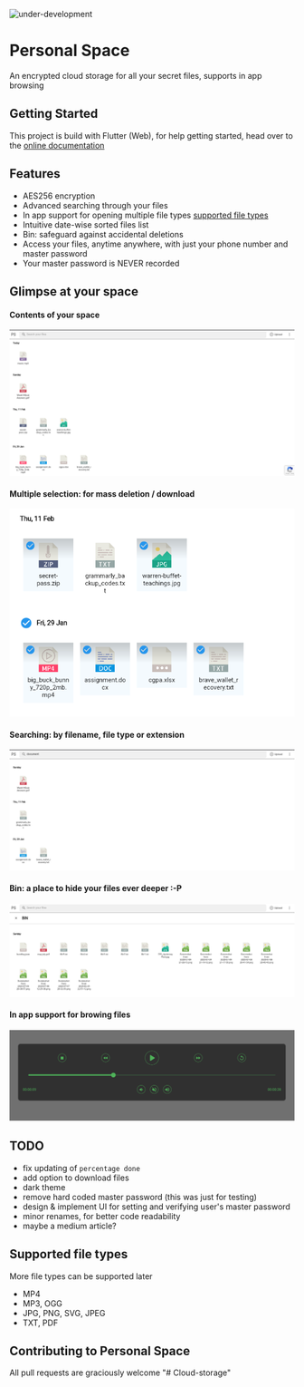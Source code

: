 ![under-development](https://img.shields.io/badge/under%20development-orange)

# Personal Space

An encrypted cloud storage for all your secret files, supports in app browsing

## Getting Started

This project is build with Flutter (Web), for help getting started, head over to the
[online documentation](https://flutter.dev/web)

## Features
- AES256 encryption
- Advanced searching through your files
- In app support for opening multiple file types [supported file types](#supported-file-types)
- Intuitive date-wise sorted files list
- Bin: safeguard against accidental deletions
- Access your files, anytime anywhere, with just your phone number and master password
- Your master password is NEVER recorded

## Glimpse at your space

#### Contents of your space
![contents](https://github.com/jyotirmoy-paul/presonal-space/blob/master/screenshots/contents.png)

#### Multiple selection: for mass deletion / download
![multiple-selection](https://github.com/jyotirmoy-paul/presonal-space/blob/master/screenshots/multiple-selection.png)

#### Searching: by filename, file type or extension
![searching](https://github.com/jyotirmoy-paul/presonal-space/blob/master/screenshots/searching.png)

#### Bin: a place to hide your files ever deeper :-P
![bin-availability](https://github.com/jyotirmoy-paul/presonal-space/blob/master/screenshots/bin-availability.png)

#### In app support for browing files
![in-app-support](https://github.com/jyotirmoy-paul/presonal-space/blob/master/screenshots/in-app-support.png)


## TODO
- fix updating of `percentage done`
- add option to download files
- dark theme
- remove hard coded master password (this was just for testing)
- design & implement UI for setting and verifying user's master password
- minor renames, for better code readability
- maybe a medium article?


## Supported file types
More file types can be supported later

- MP4
- MP3, OGG
- JPG, PNG, SVG, JPEG
- TXT, PDF

## Contributing to Personal Space
All pull requests are graciously welcome
"# Cloud-storage" 
